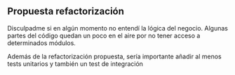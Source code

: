 ## Propuesta refactorización

Disculpadme si en algún momento no entendí la lógica del negocio. Algunas partes del código quedan un poco en el aire por no tener acceso a determinados módulos.

Además de la refactorización propuesta, sería importante añadir al menos tests unitarios y también un test de integración